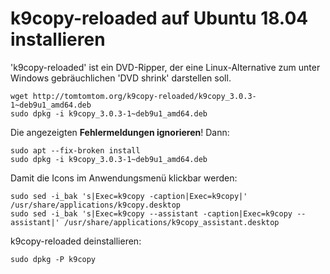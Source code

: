 # k9copy-reloaded auf Ubuntu 18.04 installieren

'k9copy-reloaded' ist ein DVD-Ripper, der eine Linux-Alternative zum unter Windows gebräuchlichen 'DVD shrink' darstellen soll.

```
wget http://tomtomtom.org/k9copy-reloaded/k9copy_3.0.3-1~deb9u1_amd64.deb
sudo dpkg -i k9copy_3.0.3-1~deb9u1_amd64.deb
```

Die angezeigten __Fehlermeldungen ignorieren__! Dann:

```
sudo apt --fix-broken install
sudo dpkg -i k9copy_3.0.3-1~deb9u1_amd64.deb
```

Damit die Icons im Anwendungsmenü klickbar werden:

```
sudo sed -i_bak 's|Exec=k9copy -caption|Exec=k9copy|' /usr/share/applications/k9copy.desktop
sudo sed -i_bak 's|Exec=k9copy --assistant -caption|Exec=k9copy --assistant|' /usr/share/applications/k9copy_assistant.desktop
```

k9copy-reloaded deinstallieren:

```
sudo dpkg -P k9copy
```
